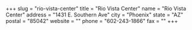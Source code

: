 +++
slug = "rio-vista-center"
title = "Rio Vista Center"
name = "Rio Vista Center"
address = "1431 E. Southern Ave"
city = "Phoenix"
state = "AZ"
postal = "85042"
website = ""
phone = "602-243-1866"
fax = ""
+++
